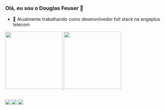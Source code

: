 ### Olá, eu sou o Douglas Feuser 👋

- 🔭 Atualmente trabalhando como desenvolvedor full stack na engeplus telecom

 <div>
  <a href="https://github.com/douglasfeuser">
  <img height="180em" src="https://github-readme-stats.vercel.app/api?username=douglasfeuser&show_icons=true&theme=dracula&include_all_commits=true&count_private=true"/>
  <img height="180em" src="https://github-readme-stats.vercel.app/api/top-langs/?username=douglasfeuser&layout=compact&langs_count=7&theme=dracula"/>
</div>

  ##
 
<div> 
  <a href="https://instagram.com/douglasfeuser" target="_blank"><img src="https://img.shields.io/badge/-Instagram-%23E4405F?style=for-the-badge&logo=instagram&logoColor=white" target="_blank"></a>
  <a href = "mailto:douglas.feuser@gmail.com"><img src="https://img.shields.io/badge/-Gmail-%23333?style=for-the-badge&logo=gmail&logoColor=white" target="_blank"></a>
  <a href="https://www.linkedin.com/in/douglasfeuser" target="_blank"><img src="https://img.shields.io/badge/-LinkedIn-%230077B5?style=for-the-badge&logo=linkedin&logoColor=white" target="_blank"></a> 
 
</div>
